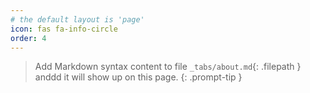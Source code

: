 ```yaml
---
# the default layout is 'page'
icon: fas fa-info-circle
order: 4
---
```


> Add Markdown syntax content to file `_tabs/about.md`{: .filepath } anddd it will show up on this page.
{: .prompt-tip }


